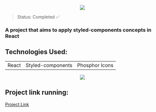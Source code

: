 <center><img src="/assets/Screenshot_1"></center>

> Status: Completed ✅

### A project that aims to apply styled-components concepts in React

## Technologies Used:

<table>
  <tr>
    <td>React</td>
    <td>Styled-components</td>
    <td>Phosphor Icons</td>
  </tr>
</table>

<center><img src="/assets/video-to-gif.gif"></center>

## Project link running:
<a target="_blank" href="https://react-with-styled-components.vercel.app/">Project Link</a>
